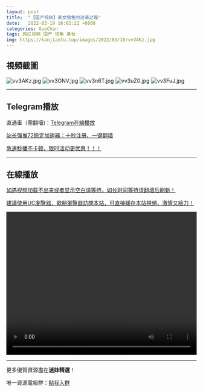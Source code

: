 ```yaml
---
layout: post
title:  "【国产视频】美女销售的逆袭之路"
date:   2022-03-19 16:02:22 +0800
categories: GuoChan
tags: 网红视频 国产 销售 美女
img: https://kanjiantu.top/images/2022/03/19/vv3AKz.jpg
---
```



## 視頻截圖

![vv3AKz.jpg](https://kanjiantu.top/images/2022/03/19/vv3AKz.jpg)
![vv3ONV.jpg](https://kanjiantu.top/images/2022/03/19/vv3ONV.jpg)
![vv3n6T.jpg](https://kanjiantu.top/images/2022/03/19/vv3n6T.jpg)
![vv3uZ0.jpg](https://kanjiantu.top/images/2022/03/19/vv3uZ0.jpg)
![vv3FuJ.jpg](https://kanjiantu.top/images/2022/03/19/vv3FuJ.jpg)

* * *
## Telegram播放

直通車（需翻墻)：[Telegram在線播放](https://t.me/mimeijingxuan/208)

<u>站长强推72稳定加速器：[十秒注册、一键翻墙](https://72vpn.xyz/#/register?code=mimei) </u>


<u>急速秒播不卡顿，限时活动更优惠！！！</u>
* * *
## 在線播放
<u>如遇视频加载不出来或者显示空白请等待，如长时间等待请翻墙后刷新！</u>

<u>建議使用UC瀏覽器、歐朋瀏覽器訪問本站，可直接緩存本站視頻，激情又給力！</u>
<center><video src="https://cdn.publer.io/uploads/videos/62471959db2797357edec3c0/dda9694cd12673042ebbcf07b2f0a3fb.mp4" width="100%" height="380px" controls="controls"></video></center>


* * *
更多優質資源盡在**迷妹精選**！

唯一資源電報群：[點我入群](https://t.me/mimeijingxuan)


